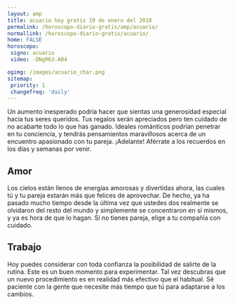 ```yaml
---
layout: amp
title: acuario hoy gratis 19 de enero del 2018 
permalink: /horoscopo-diario-gratis/amp/acuario/
normallink: /horoscopo-diario-gratis/acuario/
home: FALSE
horoscopo:
 signo: acuario
 video: -DNgR63-AB4

ogimg: /images/acuario_char.png
sitemap:
 priority: 1
 changefreq: 'daily'
---
```



Un aumento inesperado podría hacer que sientas una generosidad especial hacia tus seres queridos. Tus regalos serán apreciados pero ten cuidado de no acabarte todo lo que has ganado. Ideales románticos podrían penetrar en tu conciencia, y tendrás pensamientos maravillosos acerca de un encuentro apasionado con tu pareja. ¡Adelante! Aférrate a los recuerdos en los días y semanas por venir.

## Amor

Los cielos están llenos de energías amorosas y divertidas ahora, las cuales tú y tu pareja estarán más que felices de aprovechar. De hecho, ya ha pasado mucho tiempo desde la última vez que ustedes dos realmente se olvidaron del resto del mundo y simplemente se concentraron en sí mismos, y ya es hora de que lo hagan. Si no tienes pareja, elige a tu compañía con cuidado.

## Trabajo

Hoy puedes considerar con toda confianza la posibilidad de salirte de la rutina. Este es un buen momento para experimentar. Tal vez descubras que un nuevo procedimiento es en realidad más efectivo que el habitual. Sé paciente con la gente que necesite más tiempo que tú para adaptarse a los cambios.